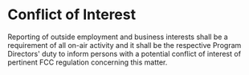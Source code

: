 # Conflict of Interest

Reporting of outside employment and business interests shall be a requirement of all on-air activity and it shall be the respective Program Directors' duty to inform persons with a potential conflict of interest of pertinent FCC regulation concerning this matter.

